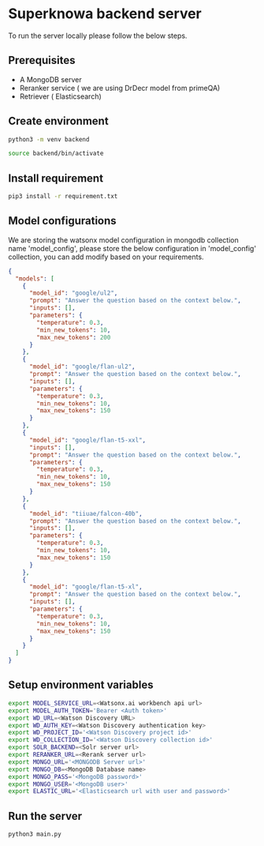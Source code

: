 # Superknowa backend server

To run the server locally please follow the below steps.

## Prerequisites

- A MongoDB server
- Reranker service ( we are using DrDecr model from primeQA)
- Retriever ( Elasticsearch)

## Create environment

```sh
python3 -m venv backend
```

```sh
source backend/bin/activate
```

## Install requirement

```sh
pip3 install -r requirement.txt
```
## Model configurations

We are storing the watsonx model configuration in mongodb collection name 'model_config', please store the below configuration in 'model_config' collection, you can add modify based on your requirements.

```json
{
  "models": [
    {
      "model_id": "google/ul2",
      "prompt": "Answer the question based on the context below.",
      "inputs": [],
      "parameters": {
        "temperature": 0.3,
        "min_new_tokens": 10,
        "max_new_tokens": 200
      }
    },
    {
      "model_id": "google/flan-ul2",
      "prompt": "Answer the question based on the context below.",
      "inputs": [],
      "parameters": {
        "temperature": 0.3,
        "min_new_tokens": 10,
        "max_new_tokens": 150
      }
    },
    {
      "model_id": "google/flan-t5-xxl",
      "inputs": [],
      "prompt": "Answer the question based on the context below.",
      "parameters": {
        "temperature": 0.3,
        "min_new_tokens": 10,
        "max_new_tokens": 150
      }
    },
    {
      "model_id": "tiiuae/falcon-40b",
      "prompt": "Answer the question based on the context below.",
      "inputs": [],
      "parameters": {
        "temperature": 0.3,
        "min_new_tokens": 10,
        "max_new_tokens": 150
      }
    },
    {
      "model_id": "google/flan-t5-xl",
      "prompt": "Answer the question based on the context below.",
      "inputs": [],
      "parameters": {
        "temperature": 0.3,
        "min_new_tokens": 10,
        "max_new_tokens": 150
      }
    }
  ]
}
```

## Setup environment variables

```sh
export MODEL_SERVICE_URL=<Watsonx.ai workbench api url>
export MODEL_AUTH_TOKEN='Bearer <Auth token>'
export WD_URL=<Watson Discovery URL>
export WD_AUTH_KEY=<Watson Discovery authentication key>
export WD_PROJECT_ID='<Watson Discovery project id>'
export WD_COLLECTION_ID='<Watson Discovery collection id>'
export SOLR_BACKEND=<Solr server url>
export RERANKER_URL=<Rerank server url>
export MONGO_URL='<MONGODB Server url>'
export MONGO_DB=<MongoDB Database name>
export MONGO_PASS='<MongoDB password>'
export MONGO_USER='<MongoDB user>'
export ELASTIC_URL='<Elasticsearch url with user and password>'
```

## Run the server

```
python3 main.py
```

